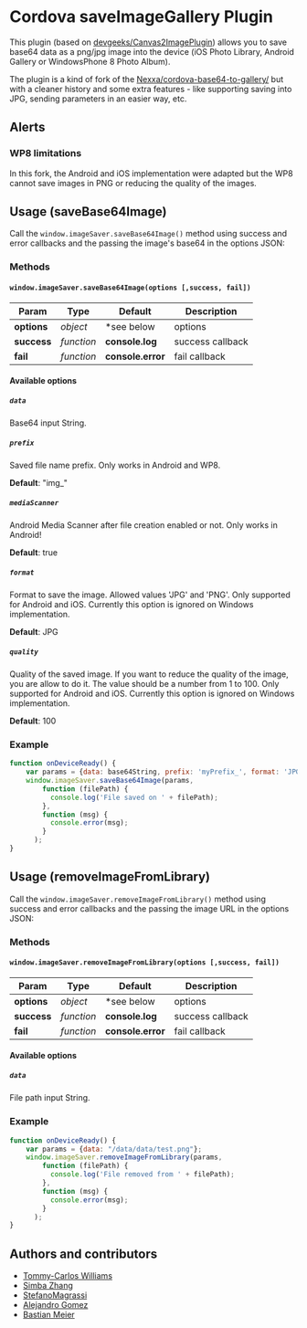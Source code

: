 # Cordova saveImageGallery Plugin
This plugin (based on [devgeeks/Canvas2ImagePlugin](http://github.com/devgeeks/Canvas2ImagePlugin)) allows you to save base64 data as a png/jpg image into the device (iOS Photo Library, Android Gallery or WindowsPhone 8 Photo Album).

The plugin is a kind of fork of the [Nexxa/cordova-base64-to-gallery/](http://github.com/Nexxa/cordova-base64-to-gallery) but with a cleaner history and some extra features - like supporting saving into JPG, sending parameters in an easier way, etc.

## Alerts

### WP8 limitations
In this fork, the Android and iOS implementation were adapted but the WP8 cannot save images in PNG or reducing the quality of the images.

## Usage (saveBase64Image)
Call the `window.imageSaver.saveBase64Image()` method using success and error callbacks and the passing the image's base64 in the options JSON:

### Methods
#### `window.imageSaver.saveBase64Image(options [,success, fail])`

Param       | Type       | Default           | Description
----------- | ---------- | ----------------- | ------------------
**options** | *object*   | \*see below       | options
**success** | *function* | **console.log**   | success callback
**fail**    | *function* | **console.error** | fail callback

#### Available options

##### `data`
Base64 input String.

##### `prefix`
Saved file name prefix. Only works in Android and WP8.

**Default**: "img_"

##### `mediaScanner`
Android Media Scanner after file creation enabled or not. Only works in Android!

**Default**: true

##### `format`
Format to save the image. Allowed values 'JPG' and 'PNG'. Only supported for Android and iOS. Currently this option is ignored on Windows implementation.

**Default**: JPG

##### `quality`
Quality of the saved image. If you want to reduce the quality of the image, you are allow to do it. The value should be a number from 1 to 100. Only supported for Android and iOS. Currently this option is ignored on Windows implementation.

**Default**: 100

### Example

```javascript
function onDeviceReady() {
    var params = {data: base64String, prefix: 'myPrefix_', format: 'JPG', quality: 80, mediaScanner: true};
    window.imageSaver.saveBase64Image(params,
        function (filePath) {
          console.log('File saved on ' + filePath);
        },
        function (msg) {
          console.error(msg);
        }
      );
}
```

## Usage (removeImageFromLibrary)
Call the `window.imageSaver.removeImageFromLibrary()` method using success and error callbacks and the passing the image URL in the options JSON:

### Methods
#### `window.imageSaver.removeImageFromLibrary(options [,success, fail])`

Param       | Type       | Default           | Description
----------- | ---------- | ----------------- | ------------------
**options** | *object*   | \*see below       | options
**success** | *function* | **console.log**   | success callback
**fail**    | *function* | **console.error** | fail callback

#### Available options

##### `data`
File path input String.

### Example

```javascript
function onDeviceReady() {
    var params = {data: "/data/data/test.png"};
    window.imageSaver.removeImageFromLibrary(params,
        function (filePath) {
          console.log('File removed from ' + filePath);
        },
        function (msg) {
          console.error(msg);
        }
      );
}
```

## Authors and contributors
- [Tommy-Carlos Williams](http://github.com/devgeeks)
- [Simba Zhang](http://github.com/solderzzc)
- [StefanoMagrassi](http://github.com/StefanoMagrassi)
- [Alejandro Gomez](http://github.com/agomezmoron)
- [Bastian Meier](http://github.com/bastian-meier)
